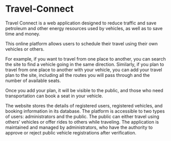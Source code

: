 # Travel-Connect
Travel Connect is a web application designed to reduce traffic and save petroleum and other energy resources used by vehicles, as well as to save time and money.

This online platform allows users to schedule their travel using their own vehicles or others.

For example, if you want to travel from one place to another, you can search the site to find a vehicle going in the same direction. Similarly, if you plan to travel from one place to another with your vehicle, you can add your travel plan to the site, including all the routes you will pass through and the number of available seats.

Once you add your plan, it will be visible to the public, and those who need transportation can book a seat in your vehicle.

The website stores the details of registered users, registered vehicles, and booking information in its database. The platform is accessible to two types of users: administrators and the public. The public can either travel using others' vehicles or offer rides to others while traveling. The application is maintained and managed by administrators, who have the authority to approve or reject public vehicle registrations after verification.
